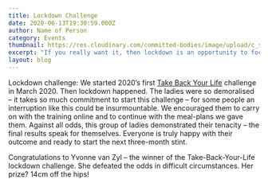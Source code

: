 ```yaml
---
title: Lockdown Challenge
date: 2020-06-13T19:30:59.000Z
author: Name of Person
category: Events
thumbnail: https://res.cloudinary.com/committed-bodies/image/upload/c_scale,f_auto,q_auto,w_600/v1642427564/blog/lockdown-take-back-your-life-winner-scaled_q5xhac.jpg
excerpt: "If you really want it, then lockdown is an opportunity to focus."
layout: blog
---
```

Lockdown challenge: We started 2020’s first [Take Back Your Life](https://committedbodies.co.za/about-us/) challenge in March 2020. Then lockdown happened. The ladies were so demoralised – it takes so much commitment to start this challenge – for some people an interruption like this could be insurmountable. We encouraged them to carry on with the training online and to continue with the meal-plans we gave them. Against all odds, this group of ladies demonstrated their tenacity – the final results speak for themselves. Everyone is truly happy with their outcome and ready to start the next three-month stint.

Congratulations to Yvonne van Zyl – the winner of the Take-Back-Your-Life lockdown challenge. She defeated the odds in difficult circumstances. Her prize? 14cm off the hips!